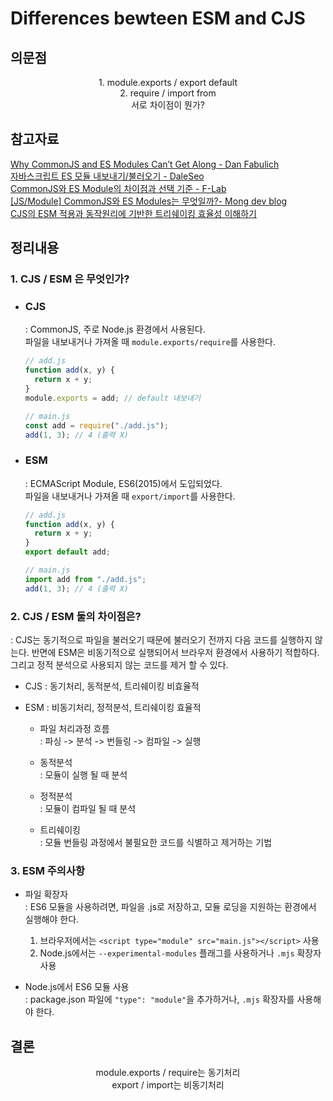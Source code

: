 # Differences bewteen ESM and CJS

## 의문점

<p align="center" >
1. module.exports / export default
<br/>
2. require / import from
<br/>
서로 차이점이 뭔가?
</p>

## 참고자료

[Why CommonJS and ES Modules Can’t Get Along - Dan Fabulich](https://redfin.engineering/node-modules-at-war-why-commonjs-and-es-modules-cant-get-along-9617135eeca1)  
[자바스크립트 ES 모듈 내보내기/불러오기 - DaleSeo](https://www.daleseo.com/js-module-import/)  
[CommonJS와 ES Module의 차이점과 선택 기준 - F-Lab](https://f-lab.kr/insight/commonjs-vs-esmodule-20240523)  
[[JS/Module] CommonJS와 ES Modules는 무엇일까?- Mong dev blog](https://mong-blog.tistory.com/entry/JSModule-CommonJS%EC%99%80-ES-Modules%EB%8A%94-%EB%AC%B4%EC%97%87%EC%9D%BC%EA%B9%8C)  
[CJS의 ESM 적용과 동작원리에 기반한 트리쉐이킹 효율성 이해하기](https://velog.io/@pengoose_dev/CJS%EC%99%80-ESM)

## 정리내용

### 1. CJS / ESM 은 무엇인가?

- ### CJS

  : CommonJS, 주로 Node.js 환경에서 사용된다.  
   파일을 내보내거나 가져올 때 `module.exports/require`를 사용한다.

  ```javascript
  // add.js
  function add(x, y) {
    return x + y;
  }
  module.exports = add; // default 내보내기

  // main.js
  const add = require("./add.js");
  add(1, 3); // 4 (출력 X)
  ```

- ### ESM

  : ECMAScript Module, ES6(2015)에서 도입되었다.  
  파일을 내보내거나 가져올 때 `export/import`를 사용한다.

  ```javascript
  // add.js
  function add(x, y) {
    return x + y;
  }
  export default add;

  // main.js
  import add from "./add.js";
  add(1, 3); // 4 (출력 X)
  ```

### 2. CJS / ESM 둘의 차이점은?

: CJS는 동기적으로 파일을 불러오기 때문에 불러오기 전까지 다음 코드를 실행하지 않는다. 반면에 ESM은 비동기적으로 실행되어서 브라우저 환경에서 사용하기 적합하다. 그리고 정적 분석으로 사용되지 않는 코드를 제거 할 수 있다.

- CJS : 동기처리, 동적분석, 트리쉐이킹 비효율적
- ESM : 비동기처리, 정적분석, 트리쉐이킹 효율적

  - 파일 처리과정 흐름  
    : 파싱 -> 분석 -> 번들링 -> 컴파일 -> 실행

  - 동적분석  
    : 모듈이 실행 될 때 분석
  - 정적분석  
    : 모듈이 컴파일 될 때 분석
  - 트리쉐이킹  
    : 모듈 번들링 과정에서 불필요한 코드를 식별하고 제거하는 기법

### 3. ESM 주의사항

- 파일 확장자  
  : ES6 모듈을 사용하려면, 파일을 .js로 저장하고, 모듈 로딩을 지원하는 환경에서 실행해야 한다.

  1. 브라우저에서는 `<script type="module" src="main.js"></script>` 사용
  2. Node.js에서는 `--experimental-modules` 플래그를 사용하거나 `.mjs` 확장자 사용

- Node.js에서 ES6 모듈 사용  
  : package.json 파일에 `"type": "module"`을 추가하거나, `.mjs` 확장자를 사용해야 한다.

## 결론

<p align=center>
module.exports / require는 동기처리
<br>
export / import는 비동기처리
</p>
